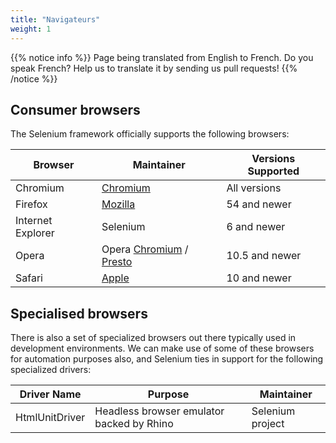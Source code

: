 ```yaml
---
title: "Navigateurs"
weight: 1
---
```


{{% notice info %}}
<i class="fas fa-language"></i> Page being translated from 
English to French. Do you speak French? Help us to translate
it by sending us pull requests!
{{% /notice %}}

## Consumer browsers

The Selenium framework officially supports the following browsers:

| Browser           | Maintainer                                                                                                                 | Versions Supported |
| ----------------- | -------------------------------------------------------------------------------------------------------------------------- | ------------------ |
| Chromium          | [Chromium](//sites.google.com/a/chromium.org/chromedriver/)                                                                | All versions       |
| Firefox           | [Mozilla](//github.com/mozilla/geckodriver/)                                                                               | 54 and newer       |
| Internet Explorer | Selenium                                                                                                                   | 6 and newer        |
| Opera             | Opera [Chromium](//github.com/operasoftware/operachromiumdriver/) / [Presto](//github.com/operasoftware/operaprestodriver) | 10.5 and newer     |
| Safari            | [Apple](//webkit.org/blog/6900/webdriver-support-in-safari-10/)                                                            | 10 and newer       |

## Specialised browsers

There is also a set of specialized browsers out there
typically used in development environments.
We can make use of some of these browsers for automation purposes also,
and Selenium ties in support for the following specialized drivers:

| Driver Name    | Purpose                                   | Maintainer       |
| -------------- | ----------------------------------------- | ---------------- |
| HtmlUnitDriver | Headless browser emulator backed by Rhino | Selenium project |